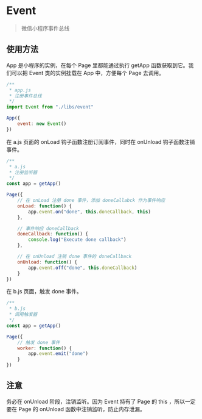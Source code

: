 # Event

> 微信小程序事件总线

## 使用方法

App 是小程序的实例，在每个 Page 里都能通过执行 getApp 函数获取到它。我们可以把 Event 类的实例挂载在 App 中，方便每个 Page 去调用。

```JavaScript
/**
 * app.js
 * 注册事件总线
 */
import Event from "./libs/event"

App({
    event: new Event()
})
```

在 a.js 页面的 onLoad 钩子函数注册订阅事件，同时在 onUnload 钩子函数注销事件。

```JavaScript
/**
 * a.js
 * 注册监听器
 */
const app = getApp()

Page({
    // 在 onLoad 注册 done 事件，添加 doneCallabck 作为事件响应
    onLoad: function() {
        app.event.on("done", this.doneCallback, this)
    },

    // 事件响应 doneCallback
    doneCallback: function() {
        console.log("Execute done callback")
    },

    // 在 onUnload 注销 done 事件的 doneCallback
    onUnload: function() {
        app.event.off("done", this.doneCallback)
    }
})
```

在 b.js 页面，触发 done 事件。

```JavaScript
/**
 * b.js
 * 调用触发器
 */
const app = getApp()

Page({
    // 触发 done 事件
    worker: function() {
        app.event.emit("done")
    }
})
```

## 注意

务必在 onUnload 阶段，注销监听。因为 Event 持有了 Page 的 this ，所以一定要在 Page 的 onUnload 函数中注销监听，防止内存泄漏。

